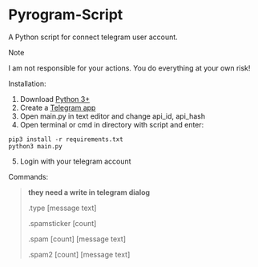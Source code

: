 # Pyrogram-Script
A Python script for connect telegram user account.

> [!NOTE]
> I am not responsible for your actions. You do everything at your own risk!

Installation:
1. Download [Python 3+](https://www.python.org/downloads/)
2. Create a [Telegram app](https://my.telegram.org/apps)
3. Open main.py in text editor and change api_id, api_hash
4. Open terminal or cmd in directory with script and enter:
```
pip3 install -r requirements.txt
python3 main.py
```
5. Login with your telegram account

Commands:
> __they need a write in telegram dialog__
> 
> .type [message text]
>
> .spamsticker [count]
>
> .spam [count] [message text]
>
> .spam2 [count] [message text]

